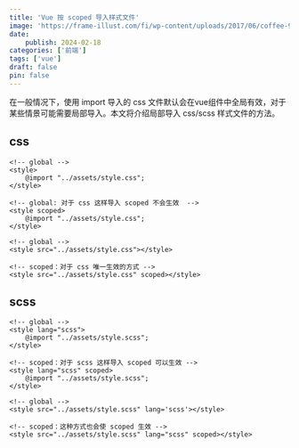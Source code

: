 ```yaml
---
title: 'Vue 按 scoped 导入样式文件'
image: 'https://frame-illust.com/fi/wp-content/uploads/2017/06/coffee-9934-400x400.png'
date:
    publish: 2024-02-18
categories: ['前端']
tags: ['vue']
draft: false
pin: false
---
```


在一般情况下，使用 import 导入的 css 文件默认会在vue组件中全局有效，对于某些情景可能需要局部导入。本文将介绍局部导入 css/scss 样式文件的方法。

## css

```vue
<!-- global -->
<style>
    @import "../assets/style.css";
</style>

<!-- global: 对于 css 这样导入 scoped 不会生效  -->
<style scoped>
    @import "../assets/style.css";
</style>

<!-- global -->
<style src="../assets/style.css"></style>

<!-- scoped：对于 css 唯一生效的方式 -->
<style src="../assets/style.css" scoped></style>
```

## scss
```vue
<!-- global --> 
<style lang="scss"> 
    @import "../assets/style.scss"; 
</style> 

<!-- scoped：对于 scss 这样导入 scoped 可以生效 --> 
<style lang="scss" scoped>
    @import "../assets/style.scss";
</style>

<!-- global --> 
<style src="../assets/style.scss" lang='scss'></style>

<!-- scoped：这种方式也会使 scoped 生效 --> 
<style src="../assets/style.scss" lang="scss" scoped></style>
```
